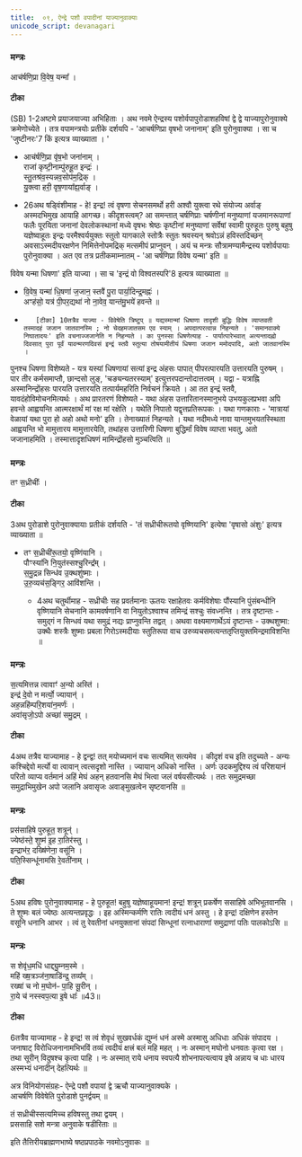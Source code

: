 ```yaml
---
title:  ०९, ऐन्द्रे पशौ वपादीनां याज्यानुवाक्याः
unicode_script: devanagari
---
```



### मन्त्रः
आच॑र्षणि॒प्रा वि॒वेष॒ यन्मा᳚ ।  

#### टीका

(SB) 1-2अष्टमे प्रयाजयाज्या अभिहिताः । अथ नवमे ऐन्द्रस्य पशोर्वपापुरोडाशहविषां द्वे द्वे याज्यापुरोनुवाक्ये क्रमेणोच्येते । तत्र वपामन्त्रयोः प्रतीके दर्शयपि - 'आचर्षणिप्रा वृषभो जनानाम्' इति पुरोनुवाक्या । सा च 'जुष्टीनरः'7 किं इत्यत्र व्याख्याता । '

-  आच॑र्षणि॒प्रा वृ॑ष॒भो जना॑नाम् ।  
राजा॑ कृष्टी॒नाम्पु॑रुहू॒त इन्द्रः॑ ।  
स्तु॒तश्र॑व॒स्यन्नव॒सोप॑म॒द्रिक् ।  
यु॒क्त्वा हरी॒ वृष॒णाया᳚ह्य॒र्वाङ् ।  

  -  26अथ षड्विंशीमाह - हे! इन्द्र! त्वं वृषणा सेचनसमर्थो हरी अश्वौ युक्त्वा रथे संयोज्य अर्वाङ् अस्मदभिमुख आयाहि आगच्छ। कीदृशस्त्वम्? आ समन्तात् चर्षणिप्राः चर्षणीनां मनुष्याणां यजमानरूपाणां फलैः पूरयिता जनानां देवलोकस्थानां मध्ये वृषभः श्रेष्ठः कृष्टीनां मनुष्याणां सर्वेषां स्वामी पुरुहूतः पुरुषु बहुषु यज्ञेष्वाहूतः इन्द्रः परमैश्वर्ययुक्तः स्तुतो यागकाले स्तोत्रैः स्तुतः श्रवस्यन् श्रवोऽन्नं हविस्तदिच्छन् अवसाऽस्मदीयरक्षणेन निमित्तेनोपमद्रिक् मत्समीपं प्राप्नुवन् । अयं च मन्त्रः सौत्रामण्यामैन्द्रस्य पशोर्वपायाः पुरोनुवाक्या । अत एव तत्र प्रतीकमाम्नातम् - 'आ चर्षणिप्रा विवेष यन्मा' इति ॥

विवेष यन्मा धिषणा' इति याज्या । सा च 'इन्द्रं वो विश्वतस्परि'8 इत्यत्र व्याख्याता ॥

-  वि॒वेष॒ यन्मा॑ धि॒षणा॑ ज॒जान॒ स्तवै॑ पु॒रा पार्या॒दिन्द्र॒मह्नः॑ ।   
अꣳह॑सो॒ यत्र॑ पी॒पर॒द्यथा॑ नो ना॒वेव॒ यान्त॑मु॒भये॑ हवन्ते  ॥   

  -        [टीका] 10तत्रैव याज्या - विवेषेति त्रिष्टुप् ॥ यद्यस्मान्मां धिषाणा तादृशी बुद्धिः विवेष व्याप्तवती तस्मादहं जजान जातवानस्मि ; नो चेदहमजातसम एव स्याम् । अपदात्परत्वान्न निहन्यते । 'समानवाक्ये निघातादयः' इति वचनाज्जजानेति न निहन्यते । का पुनस्सा धिषणेत्याह - पार्यात्पारेभवात् अत्यन्तादह्नो दिवसात् पुरा पूर्वं यावन्मरणदिवसं इन्द्रं स्तवै स्तुत्या तोषयामीतीयं धिषणा जजान ममोदपादि, अतो जातवानस्मि ।   
पुनश्च धिषणा विशेष्यते - यत्र यस्यां धिषणायां सत्यां इन्द्र अंहसः पापात् पीपरत्पारयति उत्तारयति पुरुषम् । पार तीर कर्मसमाप्तौ, छान्दसो लुङ्, 'चङ्यन्यतरस्याम्' इत्युत्तरपदान्तोदात्तत्वम् । यद्वा - यत्राह्नि अस्मानिन्द्रोंहसः पारयति उत्तारयति तत्पार्यमहरिति निर्वचनं क्रियते । आ तत इन्द्रं स्तवै, यावदंहोविमोचनमित्यर्थः । अथ प्रारतरणं विशेष्यते - यथा अंहस उत्तारितानस्मानुभये उभयकुलप्रभवा अपि हवन्ते आह्वयन्ति आत्मरक्षार्थं मां रक्ष मां रक्षेति । यथेति निपातो यद्वृत्तप्रतिरूपकः ।  यथा गणकाराः - 'मात्रायां वेळायां यथा पुरा हो अहो अथो मनो' इति । तेनाख्यातं निहन्यते । यथा नदीमध्ये नावा यान्तमुभयतस्स्थिता आह्वयन्ति भो मामुत्तारय मामुत्तारयेति, तथांहस उत्तारिणी धिषणा बुद्धिर्मां विवेष व्याप्ता भवतु, अतो जजानाहमिति । तस्मात्तादृशधिषणं मामिन्द्रोंहसो मुञ्चत्विति ॥

### मन्त्रः
तꣳ स॒ध्रीचीः᳚ ।  

#### टीका

3अथ पुरोडाशे पुरोनुवाक्यायाः प्रतीकं दर्शयति - 'तं सध्रीचीरूतयो वृष्णियानि' इत्येषा 'वृषासो अंशुः' इत्यत्र व्याख्याता ॥


- तꣳ स॒ध्रीची॑रू॒तयो॒ वृष्णि॑यानि ।  
पौꣳस्या॑नि नि॒युत॑स्सश्चु॒रिन्द्र᳚म् ।  
स॒मु॒द्रन्न सिन्ध॑व उ॒क्थशु॑ष्माः ।  
उ॒रु॒व्यच॑स॒ङ्गिर॒ आवि॑शन्ति ।  

  - 4अथ चतुर्थीमाह - सध्रीचीः सह प्रवर्तमानाः ऊतयः रक्षाहेतवः कर्मविशेषाः पौंस्यानि पुंसंबन्धीनि वृष्णियानि सेचनानि कामवर्षणानि वा नियुतोऽश्वाश्च तमिन्द्रं सश्चुः संवध्नन्ति । तत्र दृष्टान्तः - समुद्गं न सिन्धवं यथा समुद्रं नद्यः प्राप्नुवन्ति तद्वत् । अथवा वक्ष्यमाणार्थेऽयं दृष्टान्तः - उक्थशुष्मा: उक्थैः शस्त्रैः शुष्माः प्रबला गिरोऽस्मदीयाः स्तुतिरूपा वाच उरुव्यचसमत्यन्ततृप्तियुक्तमिन्द्रमाविशन्ति ॥


### मन्त्रः

स॒त्यमित्तन्न त्वावाꣳ॑ अ॒न्यो अस्ति॑ ।  
इन्द्र॑ दे॒वो न मर्त्यो॒ ज्यायान्॑ ।  
अह॒न्नहि॑म्परि॒शया॑न॒मर्णः॑ ।  
अवा॑सृजो॒ऽपो अच्छा॑ समु॒द्रम् ।  
#### टीका

4अथ तत्रैव याज्यामाह - हे द्वन्द्व! तत् मयोच्यमानं वचः सत्यमित् सत्यमेव । कीदृशं वच इति तदुच्यते - अन्यः कश्चिद्देवो मर्त्यो वा त्वावान् त्वत्सदृशो नास्ति । ज्यायान् अधिको नास्ति । अर्णः उदकमुद्दिश्य त्वं परिशयानं परितो व्याप्य वर्तमानं अहिं मेघं अहन् हतवानसि मेघं भित्वा जलं वर्षयसीत्यर्थः । ततः समुद्रमच्छा समुद्राभिमुखेन अपो जलानि अवासृजः अवाङ्मुखत्वेन सृष्टवानसि ॥

### मन्त्रः
प्रस॑साहिषे पुरुहूत॒ शत्रून्॑ ।  
ज्येष्ठ॑स्ते॒ शुष्म॑ इ॒ह रा॒तिर॑स्तु ।  
इन्द्राभ॑र॒ दख्षि॑णेना॒ वसू॑नि ।  
पति॒स्सिन्धू॑नामसि रे॒वती॑नाम् ।  


#### टीका

5अथ हविषः पुरोनुवाक्यामाह - हे पुरुहूत! बहुषु यज्ञेष्वाहूयमान! इन्द्र! शत्रून् प्रकर्षेण ससाहिषे अभिभूतवानसि । ते शुष्मः बलं ज्येष्ठः अत्यन्तप्रवृद्धः । इह अस्मिन्कर्मणि रातिः त्वदीयं धनं अस्तु । हे इन्द्र! दक्षिणेन हस्तेन वसूनि धनानि आभर । त्वं तु रेवतीनां धनयुक्तानां संपदां सिन्धूनां रत्नाधाराणां समुद्राणां पतिः पालकोऽसि ॥

### मन्त्रः
स शेवृ॑ध॒मधि॑ धाद्द्यु॒म्नम॒स्मे ।  
महि॑ ख्ष॒त्रञ्ज॑ना॒षाडि॑न्द्र॒ तव्य᳚म् ।  
रख्षा॑ च नो म॒घोन॑ᳶ पा॒हि सू॒रीन् ।  
रा॒ये च॑ नस्स्वप॒त्या इ॒षे धाः᳚ ॥43॥  


#### टीका

6तत्रैव याज्यामाह - हे इन्द्र! स त्वं शेवृधं सुखवर्धकं द्युम्नं धनं अस्मे अस्मासु अधिधाः अधिकं संपादय । जनाषाट् विरोधिजनानामभिभविं तव्यं त्वदीयं क्षत्त्रं बलं महि महत् । नः अस्मान् मघोनो धनवतः कृत्वा रक्ष । तथा सूरीन् विदुषश्च कृत्वा पाहि । नः अस्मात् राये धनाय स्वपत्यै शोभनापत्यत्वाय इषे अन्नाय च धाः धारय अस्मभ्यं धनादीन् देहत्यिर्थः ॥

अत्र विनियोगसंग्रहः-
ऐन्द्रे पशौ वपायां द्वे ऋचौ याज्यानुवाक्यके ।  
आचर्षणि विवेषेति पुरोडाशे पुनर्द्वयम् ॥  



तं सध्रीचीस्सत्यमिच्च हविषस्तु तथा द्वयम् ।  
प्रससाहि सशे मन्त्रा अनुवाके षडीरिताः ॥


इति तैत्तिरीयब्राह्मणभाष्ये षष्ठप्रपाठके नवमोऽनुवाकः ॥  
